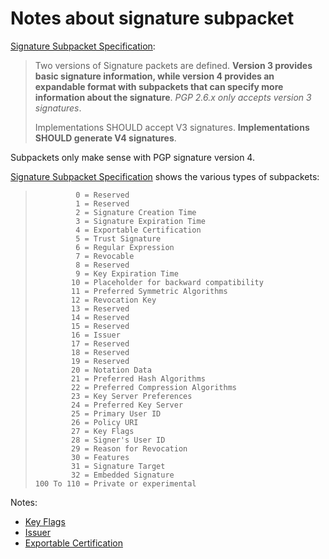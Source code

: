 # Notes about signature subpacket

[Signature Subpacket Specification](https://tools.ietf.org/html/rfc4880#section-5.2.3.1):

> Two versions of Signature packets are defined.  **Version 3 provides
> basic signature information, while version 4 provides an expandable
> format with subpackets that can specify more information about the
> signature**.  _PGP 2.6.x only accepts version 3 signatures_.
>
> Implementations SHOULD accept V3 signatures. **Implementations SHOULD
> generate V4 signatures**.

Subpackets only make sense with PGP signature version 4.

[Signature Subpacket Specification](https://tools.ietf.org/html/rfc4880#section-5.2.3.1)
shows the various types of subpackets:

>              0 = Reserved
>              1 = Reserved
>              2 = Signature Creation Time
>              3 = Signature Expiration Time
>              4 = Exportable Certification
>              5 = Trust Signature
>              6 = Regular Expression
>              7 = Revocable
>              8 = Reserved
>              9 = Key Expiration Time
>             10 = Placeholder for backward compatibility
>             11 = Preferred Symmetric Algorithms
>             12 = Revocation Key
>             13 = Reserved
>             14 = Reserved
>             15 = Reserved
>             16 = Issuer
>             17 = Reserved
>             18 = Reserved
>             19 = Reserved
>             20 = Notation Data
>             21 = Preferred Hash Algorithms
>             22 = Preferred Compression Algorithms
>             23 = Key Server Preferences
>             24 = Preferred Key Server
>             25 = Primary User ID
>             26 = Policy URI
>             27 = Key Flags
>             28 = Signer's User ID
>             29 = Reason for Revocation
>             30 = Features
>             31 = Signature Target
>             32 = Embedded Signature
>     100 To 110 = Private or experimental

Notes:

* [Key Flags](pgp-subpacket/subpacket-key-flags.md)
* [Issuer](pgp-subpacket/subpacket-issuer.md)
* [Exportable Certification](pgp-subpacket/subpacket-exportable-certification.md)


